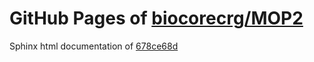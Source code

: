 GitHub Pages of [biocorecrg/MOP2](https://github.com/biocorecrg/MOP2.git)
===
Sphinx html documentation of [678ce68d](https://github.com/biocorecrg/MOP2/tree/678ce68d06e3597cbcd0c61e64ee0ad58ec4f339)

